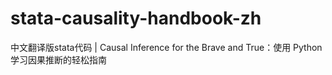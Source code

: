 # stata-causality-handbook-zh
中文翻译版stata代码 | Causal Inference for the Brave and True：使用 Python 学习因果推断的轻松指南
